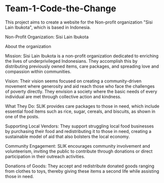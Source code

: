 # Team-1-Code-the-Change
This project aims to create a website for the Non-profit organization "Sisi Lain Ibukota", which is based in Indonesia. 

Non-Profit Organization: Sisi Lain Ibukota

About the organization

Mission:
Sisi Lain Ibukota is a non-profit organization dedicated to enriching the lives of underprivileged Indonesians. They accomplish this by distributing previously owned items, care packages, and spreading love and compassion within communities.

Vision:
Their vision seems focused on creating a community-driven movement where generosity and aid reach those who face the challenges of poverty directly. They envision a society where the basic needs of every individual are met through collective action and kindness.

What They Do:
SLIK provides care packages to those in need, which include essential food items such as rice, sugar, cereals, and biscuits, as shown in one of the posts.

Supporting Local Vendors: They support struggling local food businesses by purchasing their food and redistributing it to those in need, creating a sustainable model of aid that also bolsters the local economy.

Community Engagement: SLIK encourages community involvement and volunteerism, inviting the public to contribute through donations or direct participation in their outreach activities.

Donations of Goods: They accept and redistribute donated goods ranging from clothes to toys, thereby giving these items a second life while assisting those in need.



